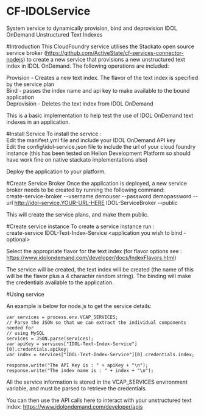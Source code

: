 # CF-IDOLService
System service to dynamically provision, bind and deprovision IDOL OnDemand Unstructured Text Indexes

#Introduction
This CloudFoundry service utilises the Stackato open source service broker (https://github.com/ActiveState/cf-services-connector-nodejs) to create a new service that provisions a new unstructured text index in IDOL OnDemand.
The following operations are included:

Provision - Creates a new text index. The flavor of the text index is specified by the service plan<br>
Bind - passes the index name and api key to make available to the bound application<br>
Deprovision - Deletes the text index from IDOL OnDemand<br>

This is a basic implementation to help test the use of IDOL OnDemand text indexes in an application.

#Install Service
To install the service :<br>
Edit the manifest.yml file and include your IDOL OnDemand API key<br>
Edit the config\idol-service.json file to include the url of your cloud foundry instance (this has been tested on Helion Development Platform so should have work fine on native stackato implementations also)<br>

Deploy the application to your platform.

#Create Service Broker
Once the application is deployed, a new service broker needs to be created by running the following command:<br>
create-service-broker --username demouser --password demopassword --url http://idol-service.YOUR-URL-HERE IDOL-ServiceBroker --public<br>

This will create the service plans, and make them public.

#Create service instance
To create a service instance run :<br>
create-service IDOL-Text-Index-Service <name of the service> <application you wish to bind - optional> <br>

Select the appropriate flavor for the text index (for flavor options see :<br> https://www.idolondemand.com/developer/docs/IndexFlavors.html)

The service will be created, the text index will be created (the name of this will be the flavor plus a 4 character random string). The binding will make the credentials available to the application. 

#Using service

An example is below for node.js to get the service details:
````
var services = process.env.VCAP_SERVICES;
// Parse the JSON so that we can extract the individual components needed for
// using MySQL
services = JSON.parse(services);
var apiKey = services["IDOL-Text-Index-Service"][0].credentials.apikey;
var index = services["IDOL-Text-Index-Service"][0].credentials.index;
  
response.write("The API Key is : " + apiKey + "\n");
response.write("The index name is : " + index + "\n");
````

All the service information is stored in the VCAP_SERVICES environment variable, and must be parsed to retrieve the credentials.

You can then use the API calls here to interact with your unstructured text index:
https://www.idolondemand.com/developer/apis






